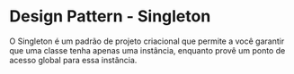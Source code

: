 # Design Pattern - Singleton
O Singleton é um padrão de projeto criacional que permite a você garantir que uma classe tenha apenas uma instância, enquanto provê um ponto de acesso global para essa instância.
